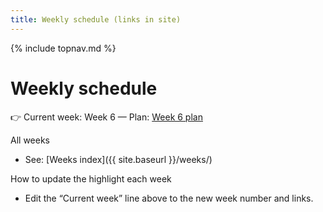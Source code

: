 ```yaml
---
title: Weekly schedule (links in site)
---
```

{% include topnav.md %}

# Weekly schedule

👉 Current week: Week 6 — Plan: [Week 6 plan](https://steven-ryan.github.io/ap-csp_25-26/weeks/week-6/this-week.html) 

All weeks
- See: [Weeks index]({{ site.baseurl }}/weeks/)

How to update the highlight each week
- Edit the “Current week” line above to the new week number and links.
